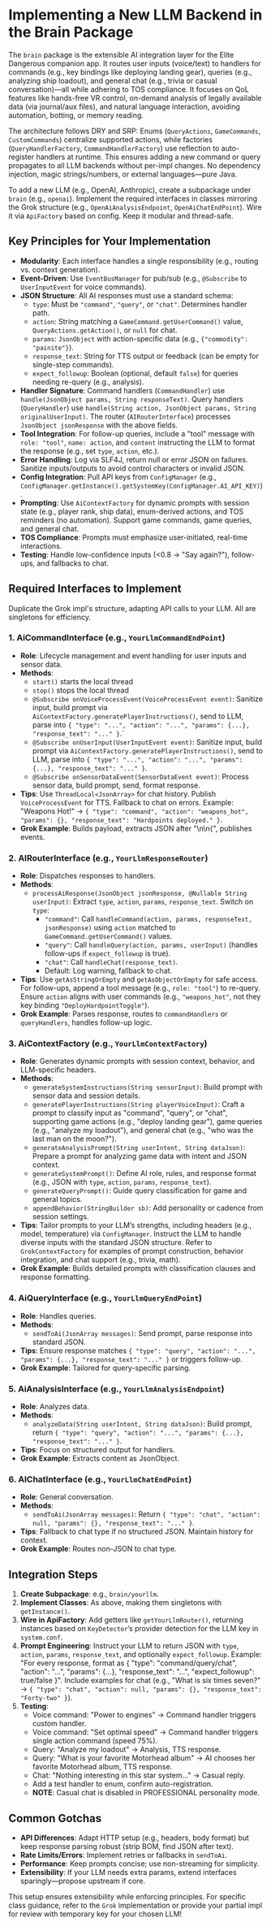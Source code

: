 # Implementing a New LLM Backend in the Brain Package

The `brain` package is the extensible AI integration layer for the Elite Dangerous companion app. It routes user inputs (voice/text) to handlers for commands (e.g., key bindings like deploying landing gear), queries (e.g., analyzing ship loadout), and general chat (e.g., trivia or casual
conversation)—all while adhering to TOS compliance. It focuses on QoL features like hands-free VR control, on-demand analysis of legally available data (via journal/aux files), and natural language interaction, avoiding automation, botting, or memory reading.

The architecture follows DRY and SRP: Enums (`QueryActions`, `GameCommands`, `CustomCommands`) centralize supported actions, while factories (`QueryHandlerFactory`, `CommandHandlerFactory`) use reflection to auto-register handlers at runtime. This ensures adding a new command or query propagates to
all LLM backends without per-impl changes. No dependency injection, magic strings/numbers, or external languages—pure Java.

To add a new LLM (e.g., OpenAI, Anthropic), create a subpackage under `brain` (e.g., `openai`). Implement the required interfaces in classes mirroring the Grok structure (e.g., `OpenAiAnalysisEndpoint`, `OpenAiChatEndPoint`). Wire it via `ApiFactory` based on config. Keep it modular and thread-safe.

## Key Principles for Your Implementation

- **Modularity**: Each interface handles a single responsibility (e.g., routing vs. context generation).
- **Event-Driven**: Use `EventBusManager` for pub/sub (e.g., `@Subscribe` to `UserInputEvent` for voice commands).
- **JSON Structure**: All AI responses must use a standard schema:
    - `type`: Must be `"command"`, `"query"`, or `"chat"`. Determines handler path.
    - `action`: String matching a `GameCommand.getUserCommand()` value, `QueryActions.getAction()`, or `null` for chat.
    - `params`: `JsonObject` with action-specific data (e.g., `{"commodity": "painite"}`).
    - `response_text`: String for TTS output or feedback (can be empty for single-step commands).
    - `expect_followup`: Boolean (optional, default `false`) for queries needing re-query (e.g., analysis).
- **Handler Signature**: Command handlers (`CommandHandler`) use `handle(JsonObject params, String responseText)`. Query handlers (`QueryHandler`) use `handle(String action, JsonObject params, String originalUserInput)`. The router (`AIRouterInterface`) processes `JsonObject jsonResponse` with the
  above fields.
- **Tool Integration**: For follow-up queries, include a "tool" message with `role: "tool"`, `name: action`, and `content` instructing the LLM to format the response (e.g., set `type`, `action`, etc.).
- **Error Handling**: Log via SLF4J, return null or error JSON on failures. Sanitize inputs/outputs to avoid control characters or invalid JSON.
- **Config Integration**: Pull API keys from `ConfigManager` (e.g., `ConfigManager.getInstance().getSystemKey(ConfigManager.AI_API_KEY)`).
- **Prompting**: Use `AiContextFactory` for dynamic prompts with session state (e.g., player rank, ship data), enum-derived actions, and TOS reminders (no automation). Support game commands, game queries, and general chat.
- **TOS Compliance**: Prompts must emphasize user-initiated, real-time interactions.
- **Testing**: Handle low-confidence inputs (<0.8 → "Say again?"), follow-ups, and fallbacks to chat.

## Required Interfaces to Implement

Duplicate the Grok impl's structure, adapting API calls to your LLM. All are singletons for efficiency.

### 1. AiCommandInterface (e.g., `YourLlmCommandEndPoint`)

- **Role**: Lifecycle management and event handling for user inputs and sensor data.
- **Methods**:
    - `start()` starts the local thread
    - `stop()` stops the local thread
    - `@Subscribe onVoiceProcessEvent(VoiceProcessEvent event)`: Sanitize input, build prompt via `AiContextFactory.generatePlayerInstructions()`, send to LLM, parse into `{ "type": "...", "action": "...", "params": {...}, "response_text": "..." }`.`
    - `@Subscribe onUserInput(UserInputEvent event)`: Sanitize input, build prompt via `AiContextFactory.generatePlayerInstructions()`, send to LLM, parse into `{ "type": "...", "action": "...", "params": {...}, "response_text": "..." }`.
    - `@Subscribe onSensorDataEvent(SensorDataEvent event)`: Process sensor data, build prompt, send, format response.
- **Tips**: Use `ThreadLocal<JsonArray>` for chat history. Publish `VoiceProcessEvent` for TTS. Fallback to chat on errors. Example: "Weapons Hot!" → `{ "type": "command", "action": "weapons_hot", "params": {}, "response_text": "Hardpoints deployed." }`.
- **Grok Example**: Builds payload, extracts JSON after "\n\n{", publishes events.

### 2. AIRouterInterface (e.g., `YourLlmResponseRouter`)

- **Role**: Dispatches responses to handlers.
- **Methods**:
    - `processAiResponse(JsonObject jsonResponse, @Nullable String userInput)`: Extract `type`, `action`, `params`, `response_text`. Switch on `type`:
        - `"command"`: Call `handleCommand(action, params, responseText, jsonResponse)` using `action` matched to `GameCommand.getUserCommand()` values.
        - `"query"`: Call `handleQuery(action, params, userInput)` (handles follow-ups if `expect_followup` is true).
        - `"chat"`: Call `handleChat(response_text)`.
        - Default: Log warning, fallback to chat.
- **Tips**: Use `getAsStringOrEmpty` and `getAsObjectOrEmpty` for safe access. For follow-ups, append a tool message (e.g., `role: "tool"`) to re-query. Ensure `action` aligns with user commands (e.g., `"weapons_hot"`, not they key binding `"DeployHardpointToggle"`).
- **Grok Example**: Parses response, routes to `commandHandlers` or `queryHandlers`, handles follow-up logic.

### 3. AiContextFactory (e.g., `YourLlmContextFactory`)

- **Role**: Generates dynamic prompts with session context, behavior, and LLM-specific headers.
- **Methods**:
    - `generateSystemInstructions(String sensorInput)`: Build prompt with sensor data and session details.
    - `generatePlayerInstructions(String playerVoiceInput)`: Craft a prompt to classify input as "command", "query", or "chat", supporting game actions (e.g., "deploy landing gear"), game queries (e.g., "analyze my loadout"), and general chat (e.g., "who was the last man on the moon?").
    - `generateAnalysisPrompt(String userIntent, String dataJson)`: Prepare a prompt for analyzing game data with intent and JSON context.
    - `generateSystemPrompt()`: Define AI role, rules, and response format (e.g., JSON with `type`, `action`, `params`, `response_text`).
    - `generateQueryPrompt()`: Guide query classification for game and general topics.
    - `appendBehavior(StringBuilder sb)`: Add personality or cadence from session settings.
- **Tips**: Tailor prompts to your LLM’s strengths, including headers (e.g., model, temperature) via `ConfigManager`. Instruct the LLM to handle diverse inputs with the standard JSON structure. Refer to `GrokContextFactory` for examples of prompt construction, behavior integration, and chat
  support (e.g., trivia, math).
- **Grok Example**: Builds detailed prompts with classification clauses and response formatting.

### 4. AiQueryInterface (e.g., `YourLlmQueryEndPoint`)

- **Role**: Handles queries.
- **Methods**:
    - `sendToAi(JsonArray messages)`: Send prompt, parse response into standard JSON.
- **Tips**: Ensure response matches `{ "type": "query", "action": "...", "params": {...}, "response_text": "..." }` or triggers follow-up.
- **Grok Example**: Tailored for query-specific parsing.

### 5. AiAnalysisInterface (e.g., `YourLlmAnalysisEndpoint`)

- **Role**: Analyzes data.
- **Methods**:
    - `analyzeData(String userIntent, String dataJson)`: Build prompt, return `{ "type": "query", "action": "...", "params": {...}, "response_text": "..." }`.
- **Tips**: Focus on structured output for handlers.
- **Grok Example**: Extracts content as JsonObject.

### 6. AIChatInterface (e.g., `YourLlmChatEndPoint`)

- **Role**: General conversation.
- **Methods**:
    - `sendToAi(JsonArray messages)`: Return `{ "type": "chat", "action": null, "params": {}, "response_text": "..." }`.
- **Tips**: Fallback to chat type if no structured JSON. Maintain history for context.
- **Grok Example**: Routes non-JSON to chat type.

## Integration Steps

1. **Create Subpackage**: e.g., `brain/yourllm`.
2. **Implement Classes**: As above, making them singletons with `getInstance()`.
3. **Wire in ApiFactory**: Add getters like `getYourLlmRouter()`, returning instances based on `KeyDetector`’s provider detection for the LLM key in `system.conf`.
4. **Prompt Engineering**: Instruct your LLM to return JSON with `type`, `action`, `params`, `response_text`, and optionally `expect_followup`. Example: "For every response, format as { \"type\": \"command/query/chat\", \"action\": \"...\", \"params\": {...}, \"response_text\": \"...\",
   \"expect_followup\": true/false }". Include examples for chat (e.g., "What is six times seven?" → `{ "type": "chat", "action": null, "params": {}, "response_text": "Forty-two" }`).
5. **Testing**:
    - Voice command: "Power to engines" → Command handler triggers custom handler.
    - Voice command: "Set optimal speed" → Command handler triggers single action command (speed 75%).
    - Query: "Analyze my loadout" → Analysis, TTS response.
    - Query: "What is your favorite Motorhead album" → AI chooses her favorite Motorhead album, TTS response.
    - Chat: "Nothing interesting in this star system..." → Casual reply.
    - Add a test handler to enum, confirm auto-registration.
    - **NOTE**: Casual chat is disabled in PROFESSIONAL personality mode.

## Common Gotchas

- **API Differences**: Adapt HTTP setup (e.g., headers, body format) but keep response parsing robust (strip BOM, find JSON after text).
- **Rate Limits/Errors**: Implement retries or fallbacks in `sendToAi`.
- **Performance**: Keep prompts concise; use non-streaming for simplicity.
- **Extensibility**: If your LLM needs extra params, extend interfaces sparingly—propose upstream if core.

This setup ensures extensibility while enforcing principles. For specific class guidance, refer to the `Grok` implementation or provide your partial impl for review with temporary key for your chosen LLM!